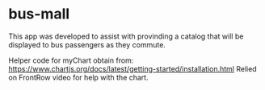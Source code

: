 # bus-mall

This app was developed to assist with provinding a catalog that will be displayed to bus passengers as they commute.

Helper code for myChart obtain from: https://www.chartjs.org/docs/latest/getting-started/installation.html
Relied on FrontRow video for help with the chart.